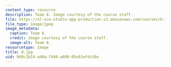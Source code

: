 ```yaml
---
content_type: resource
description: Team 8. Image courtesy of the course staff.
file: https://ol-ocw-studio-app-production.s3.amazonaws.com/courses/6-186-mobile-autonomous-systems-laboratory-january-iap-2005/8d9c1b14ad0af440a88005e91efdc50a_8.jpg
file_type: image/jpeg
image_metadata:
  caption: Team 8.
  credit: Image courtesy of the course staff.
  image-alt: Team 8.
resourcetype: Image
title: 8.jpg
uid: 8d9c1b14-ad0a-f440-a880-05e91efdc50a
---
```

